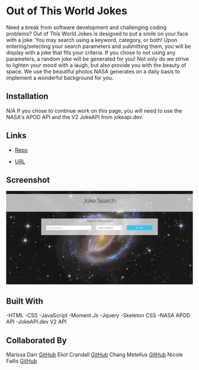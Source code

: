 # Out of This World Jokes
Need a break from software development and challenging coding problems? Out of This World Jokes is designed to put a smile on your face with a joke. You may search using a keyword, category, or both! Upon entering/selecting your search parameters and submitting them, you will be display with a joke that fits your criteria. If you chose to not using any parameters, a random joke will be generated for you! Not only do we strive to lighten your mood with a laugh, but also provide you with the beauty of space. We use the beautiful photos NASA generates on a daily basis to implement a wonderful background for you. 

## Installation
N/A
If you chose to continue work on this page, you will need to use the NASA's APOD API and the V2 JokeAPI from jokeapi.dev. 

## Links 
- [Repo](https://github.com/marissa-a-darr/outofthisworldjokes)

- [URL](https://marissa-a-darr.github.io/outofthisworldjokes)

## Screenshot 

![Workday Scheduling App](/assets/css/screenshot.png)

## Built With
-HTML
-CSS
-JavaScript
-Moment.Js
-Jquery
-Skeleton CSS
-NASA APOD API
-JokeAPI.dev V2 API 

## Collaborated  By
Marissa Darr [GitHub](https://github.com/marissa-a-darr)
Eliot Crandall [GitHub](https://github.com/ejc10d)
Chang Metellus [GitHub](https://github.com/LeeDaFool)
Nicole Fallis [GitHub](https://github.com/nfallis96)

